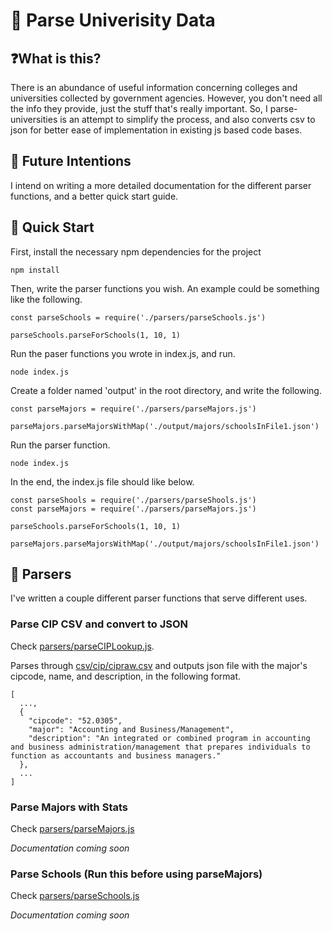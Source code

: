# 🏫 Parse Univerisity Data

## ❓What is this?
There is an abundance of useful information concerning colleges and universities collected by government agencies. However, you don't need all the info they provide, just the stuff that's really important. So, I parse-universities is an attempt to simplify the process, and also converts csv to json for better ease of implementation in existing js based code bases.

## 🔭 Future Intentions
I intend on writing a more detailed documentation for the different parser functions, and a better quick start guide.

## 🚀 Quick Start
First, install the necessary npm dependencies for the project
```
npm install
```

Then, write the parser functions you wish. An example could be something like the following.
```
const parseSchools = require('./parsers/parseSchools.js')

parseSchools.parseForSchools(1, 10, 1)
```
Run the paser functions you wrote in index.js, and run.
```
node index.js
```
Create a folder named 'output' in the root directory, and write the following.
```
const parseMajors = require('./parsers/parseMajors.js')

parseMajors.parseMajorsWithMap('./output/majors/schoolsInFile1.json')
```
Run the parser function.
```
node index.js
```

In the end, the index.js file should like below.
```
const parseShools = require('./parsers/parseShools.js')
const parseMajors = require('./parsers/parseMajors.js')

parseSchools.parseForSchools(1, 10, 1)

parseMajors.parseMajorsWithMap('./output/majors/schoolsInFile1.json')
```

## 🔮 Parsers
I've written a couple different parser functions that serve different uses. 

### Parse CIP CSV and convert to JSON
Check [parsers/parseCIPLookup.js](https://github.com/DrPoppyseed/parse-universities/blob/main/parsers/parseCIPLookup.js).

Parses through [csv/cip/cipraw.csv](#) and outputs json file with the major's cipcode, name, and description, in the following format.
```
[
  ...,
  {
    "cipcode": "52.0305",
    "major": "Accounting and Business/Management",
    "description": "An integrated or combined program in accounting and business administration/management that prepares individuals to function as accountants and business managers."
  },
  ...
]

```

### Parse Majors with Stats
Check [parsers/parseMajors.js](https://github.com/DrPoppyseed/parse-universities/blob/main/parsers/parseMajors.js)

*Documentation coming soon*

### Parse Schools (Run this before using parseMajors)
Check [parsers/parseSchools.js](https://github.com/DrPoppyseed/parse-universities/blob/main/parsers/parseSchools.js)

*Documentation coming soon*